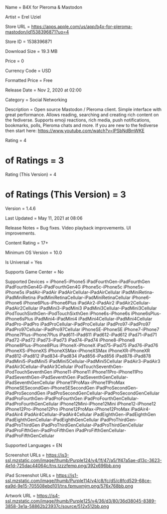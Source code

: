 Name = B4X for Pleroma & Mastodon

Artist = Erel Uziel

Store URL = https://apps.apple.com/us/app/b4x-for-pleroma-mastodon/id1538396871?uo=4

Store ID = 1538396871

Download Size = 19.3 MB

Price = 0

Currency Code = USD

Formatted Price = Free

Release Date = Nov 2, 2020 at 02:00

Category = Social Networking

Description = Open source Mastodon / Pleroma client.
Simple interface with great performance.
Allows reading, searching and creating rich content on the fediverse.
Supports emoji reactions, rich media, push notifications, bookmarks, polls, Pleroma chats and more.
If you are new to the fediverse then start here: https://www.youtube.com/watch?v=IPSbNdBmWKE

Rating = 4

# of Ratings = 3

Rating (This Version) = 4

# of Ratings (This Version) = 3

Version = 1.4.6

Last Updated = May 11, 2021 at 08:06

Release Notes = Bug fixes.
Video playback improvements.
UI improvements.

Content Rating = 17+

Minimum OS Version = 10.0

Is Universal = Yes

Supports Game Center = No

Supported Devices = iPhone5-iPhone5
iPadFourthGen-iPadFourthGen
iPadFourthGen4G-iPadFourthGen4G
iPhone5c-iPhone5c
iPhone5s-iPhone5s
iPadAir-iPadAir
iPadAirCellular-iPadAirCellular
iPadMiniRetina-iPadMiniRetina
iPadMiniRetinaCellular-iPadMiniRetinaCellular
iPhone6-iPhone6
iPhone6Plus-iPhone6Plus
iPadAir2-iPadAir2
iPadAir2Cellular-iPadAir2Cellular
iPadMini3-iPadMini3
iPadMini3Cellular-iPadMini3Cellular
iPodTouchSixthGen-iPodTouchSixthGen
iPhone6s-iPhone6s
iPhone6sPlus-iPhone6sPlus
iPadMini4-iPadMini4
iPadMini4Cellular-iPadMini4Cellular
iPadPro-iPadPro
iPadProCellular-iPadProCellular
iPadPro97-iPadPro97
iPadPro97Cellular-iPadPro97Cellular
iPhoneSE-iPhoneSE
iPhone7-iPhone7
iPhone7Plus-iPhone7Plus
iPad611-iPad611
iPad612-iPad612
iPad71-iPad71
iPad72-iPad72
iPad73-iPad73
iPad74-iPad74
iPhone8-iPhone8
iPhone8Plus-iPhone8Plus
iPhoneX-iPhoneX
iPad75-iPad75
iPad76-iPad76
iPhoneXS-iPhoneXS
iPhoneXSMax-iPhoneXSMax
iPhoneXR-iPhoneXR
iPad812-iPad812
iPad834-iPad834
iPad856-iPad856
iPad878-iPad878
iPadMini5-iPadMini5
iPadMini5Cellular-iPadMini5Cellular
iPadAir3-iPadAir3
iPadAir3Cellular-iPadAir3Cellular
iPodTouchSeventhGen-iPodTouchSeventhGen
iPhone11-iPhone11
iPhone11Pro-iPhone11Pro
iPadSeventhGen-iPadSeventhGen
iPadSeventhGenCellular-iPadSeventhGenCellular
iPhone11ProMax-iPhone11ProMax
iPhoneSESecondGen-iPhoneSESecondGen
iPadProSecondGen-iPadProSecondGen
iPadProSecondGenCellular-iPadProSecondGenCellular
iPadProFourthGen-iPadProFourthGen
iPadProFourthGenCellular-iPadProFourthGenCellular
iPhone12Mini-iPhone12Mini
iPhone12-iPhone12
iPhone12Pro-iPhone12Pro
iPhone12ProMax-iPhone12ProMax
iPadAir4-iPadAir4
iPadAir4Cellular-iPadAir4Cellular
iPadEighthGen-iPadEighthGen
iPadEighthGenCellular-iPadEighthGenCellular
iPadProThirdGen-iPadProThirdGen
iPadProThirdGenCellular-iPadProThirdGenCellular
iPadProFifthGen-iPadProFifthGen
iPadProFifthGenCellular-iPadProFifthGenCellular

Supported Languages = EN

Screenshot URLs = https://is3-ssl.mzstatic.com/image/thumb/Purple124/v4/1f/47/a5/1f47a5ae-d13c-3623-4e1d-725dac44064c/tns.tzzzfemp.png/392x696bb.png

iPad Screenshot URLs = https://is1-ssl.mzstatic.com/image/thumb/Purple114/v4/c8/fc/d5/c8fcd529-68ce-ea9d-9e15-705508ebd101/tns.fpmuxmjm.png/576x768bb.png

Artwork URL = https://is4-ssl.mzstatic.com/image/thumb/Purple125/v4/36/d3/80/36d38045-8389-3858-3e1a-58862b23937c/source/512x512bb.png